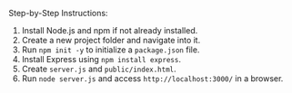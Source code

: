Step-by-Step Instructions:
 1. Install Node.js and npm if not already installed.
 2. Create a new project folder and navigate into it.
 3. Run `npm init -y` to initialize a `package.json` file.
 4. Install Express using `npm install express`.
 5. Create `server.js` and `public/index.html`.
 6. Run `node server.js` and access `http://localhost:3000/` in a browser.
